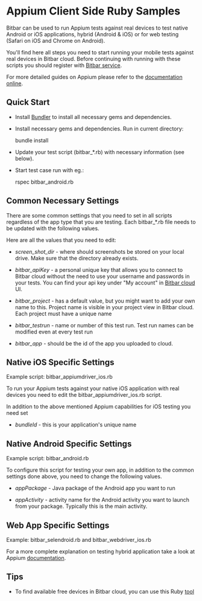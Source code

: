 # Appium Client Side Ruby Samples

Bitbar can be used to run Appium tests against real devices to test
native Android or iOS applications, hybrid (Android & iOS) or for web
testing (Safari on iOS and Chrome on Android).

You'll find here all steps you need to start running your mobile tests
against real devices in Bitbar cloud. Before continuing with
running with these scripts you should register with [Bitbar
service](https://cloud.bitbar.com/).

For more detailed guides on Appium please refer to the [documentation
online](http://appium.io/slate/en/master/?python#about-appium).

## Quick Start

* Install [Bundler](http://bundler.io/) to install all necessary gems
and dependencies.

* Install necessary gems and dependencies. Run in current directory:

    bundle install

* Update your test script (bitbar_*.rb) with necessary information
  (see below).

* Start test case run with eg.:

    rspec bitbar_android.rb

## Common Necessary Settings

There are some common settings that you need to set in all scripts
regardless of the app type that you are testing. Each bitbar_*.rb
file needs to be updated with the following values.

Here are all the values that you need to edit:

* *screen_shot_dir* - where should screenshots be stored on your local drive.
   Make sure that the directory already exists.

* *bitbar_apiKey* - a personal unique key that allows you to
   connect to Bitbar cloud without the need to use your username
   and passwords in your tests. You can find your api key under "My
   account" in [Bitbar cloud](https://cloud.bitbar.com/) UI.

* *bitbar_project* - has a default value, but you might want to add
  your own name to this. Project name is visible in your project view
  in Bitbar cloud. Each project must have a unique name

* *bitbar_testrun* - name or number of this test run. Test run
  names can be modified even at every test run

* *bitbar_app* - should be the id of the app you uploaded to cloud.

## Native iOS Specific Settings

Example script: bitbar_appiumdriver_ios.rb

To run your Appium tests against your native iOS application with real
devices you need to edit the bitbar_appiumdriver_ios.rb script.

In addition to the above mentioned Appium capabilities for iOS testing
you need set

* *bundleId* - this is your application's unique name

## Native Android Specific Settings

Example script: bitbar_android.rb

To configure this script for testing your own app, in addition to the
common settings done above, you need to change the following values.

* *appPackage* - Java package of the Android app you want to run

* *appActivity* - activity name for the Android activity you want to
  launch from your package. Typically this is the main activity.

## Web App Specific Settings

Example: bitbar_selendroid.rb and bitbar_webdriver_ios.rb

For a more complete explanation on testing hybrid application take a
look at Appium
[documentation](https://github.com/appium/appium/blob/master/docs/en/advanced-concepts/hybrid.md).

## Tips

* To find available free devices in Bitbar cloud, you can use this Ruby [tool](https://github.com/bootstraponline/bitbar_device_finder)
